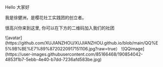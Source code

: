 <p>Hello 大家好</p>
<p>我是徐健洲，是樱花社工实践团的创立者。 </p>
<p>很高兴你来到这里, 你可以在下方的二维码加入我们的社团</p>
![avatar](https://github.com/XUJIANZHOU/XUJIANZHOU.github.io/blob/main/QQ%E5%9B%BE%E7%89%8720220917151106.jpg?raw=true）
![QQimage](https://user-images.githubusercontent.com/85166468/190854042-4853f1b7-5ebb-4e40-b7dd-7236afd583be.jpg)
